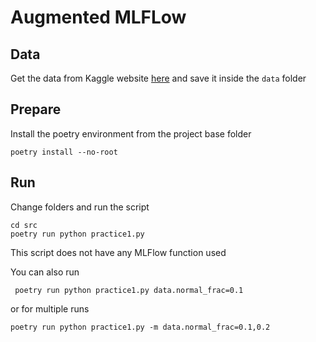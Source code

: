 # Augmented MLFLow

## Data

Get the data from Kaggle website [here](https://www.kaggle.com/datasets/mlg-ulb/creditcardfraud?resource=download) and save it inside the `data` folder

## Prepare

Install the poetry environment from the project base folder

```Shell
poetry install --no-root
```

## Run

Change folders and run the script

```Shell
cd src
poetry run python practice1.py
```

This script does not have any MLFlow function used

You can also run 

```Shell
 poetry run python practice1.py data.normal_frac=0.1
```

or for multiple runs

```Shell
poetry run python practice1.py -m data.normal_frac=0.1,0.2
```